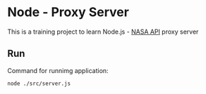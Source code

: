 # Node - Proxy Server

This is a training project to learn Node.js - [NASA API](https://api.nasa.gov/) proxy server

## Run

Command for runnimg application:

```sh
node ./src/server.js